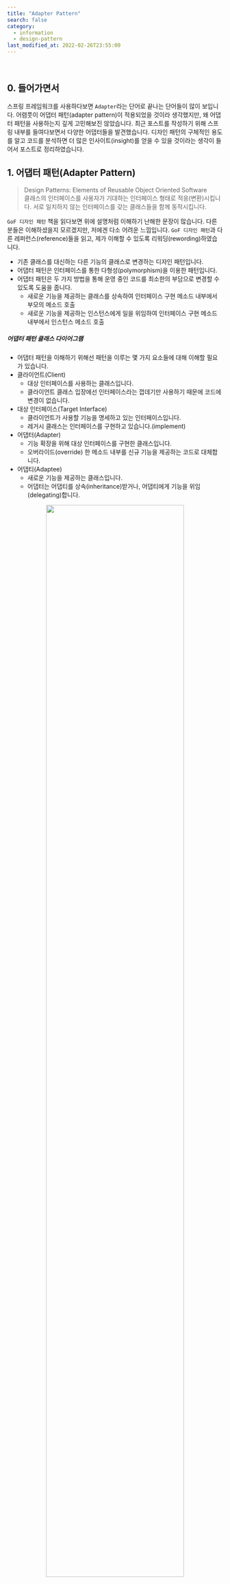```yaml
---
title: "Adapter Pattern"
search: false
category:
  - information
  - design-pattern
last_modified_at: 2022-02-26T23:55:00
---
```


<br>

## 0. 들어가면서

스프링 프레임워크를 사용하다보면 `Adapter`라는 단어로 끝나는 단어들이 많이 보입니다. 
어렴풋이 어댑터 패턴(adapter pattern)이 적용되었을 것이라 생각했지만, 왜 어댑터 패턴을 사용하는지 깊게 고민해보진 않았습니다. 
최근 포스트를 작성하기 위해 스프링 내부를 들여다보면서 다양한 어댑터들을 발견했습니다. 
디자인 패턴의 구체적인 용도를 알고 코드를 분석하면 더 많은 인사이트(insight)를 얻을 수 있을 것이라는 생각이 들어서 포스트로 정리하였습니다. 

## 1. 어댑터 패턴(Adapter Pattern)

> Design Patterns: Elements of Reusable Object Oriented Software<br>
> 클래스의 인터페이스를 사용자가 기대하는 인터페이스 형태로 적응(변환)시킵니다. 
> 서로 일치하지 않는 인터페이스를 갖는 클래스들을 함께 동작시킵니다. 

`GoF 디자인 패턴` 책을 읽다보면 위에 설명처럼 이해하기 난해한 문장이 많습니다. 
다른 분들은 이해하셨을지 모르겠지만, 저에겐 다소 어려운 느낌입니다. 
`GoF 디자인 패턴`과 다른 레퍼런스(reference)들을 읽고, 제가 이해할 수 있도록 리워딩(rewording)하였습니다. 
- 기존 클래스를 대신하는 다른 기능의 클래스로 변경하는 디자인 패턴입니다. 
- 어댑터 패턴은 인터페이스를 통한 다형성(polymorphism)을 이용한 패턴입니다.
- 어댑터 패턴은 두 가지 방법을 통해 운영 중인 코드를 최소한의 부담으로 변경할 수 있도록 도움을 줍니다.
    - 새로운 기능을 제공하는 클래스를 상속하여 인터페이스 구현 메소드 내부에서 부모의 메소드 호출
    - 새로운 기능을 제공하는 인스턴스에게 일을 위임하여 인터페이스 구현 메소드 내부에서 인스턴스 메소드 호출

##### 어댑터 패턴 클래스 다이어그램
- 어댑터 패턴을 이해하기 위해선 패턴을 이루는 몇 가지 요소들에 대해 이해할 필요가 있습니다. 
- 클라이언트(Client)
    - 대상 인터페이스를 사용하는 클래스입니다.
    - 클라이언트 클래스 입장에선 인터페이스라는 껍데기만 사용하기 때문에 코드에 변경이 없습니다.
- 대상 인터페이스(Target Interface) 
    - 클라이언트가 사용할 기능을 명세하고 있는 인터페이스입니다.
    - 레거시 클래스는 인터페이스를 구현하고 있습니다.(implement) 
- 어댑터(Adapter)
    - 기능 확장을 위해 대상 인터페이스를 구현한 클래스입니다.
    - 오버라이드(override) 한 메소드 내부를 신규 기능을 제공하는 코드로 대체합니다.
- 어댑티(Adaptee)
    - 새로운 기능을 제공하는 클래스입니다.
    - 어댑터는 어댑티를 상속(inheritance)받거나, 어댑티에게 기능을 위임(delegating)합니다.

<p align="center">
    <img src="/images/adapter-pattern-01.JPG" width="80%" class="image__border">
</p>
<center>https://yaboong.github.io/design-pattern/2018/10/15/adapter-pattern/</center>

## 2. 어댑터 패턴 적용하기

이해도를 높히고자 간단한 예시 코드를 작성해보았습니다. 
어댑터 패턴을 적용하기 위한 시나리오와 클래스 구조는 다음과 같습니다. 
- 현재 사용자 세션 정보를 데이터베이스에 저장하고 있습니다.
- 속도 개선을 위해 레디스(redis) 같은 캐시 서비스를 사용하고 싶습니다.
- 운영하는 코드의 큰 변경 없이 
- SessionHandler 클래스
    - 어댑터 패턴에서 클라이언트 클래스 역할을 수행합니다.
    - 어플리케이션은 `SessionHandler` 클래스를 통해 사용자 세션 정보를 저장, 획득, 삭제합니다.
- SessionRegistry 인터페이스
    - 어댑터 패턴에서 대상 인터페이스 역할을 수행합니다.
    - `SessionHandler` 클래스는 `SessionRegistry` 구현체를 통해 세션 정보를 저장, 획득, 삭제합니다. 
- JdbcSessionRegistry 클래스
    - 어댑터 패턴에서 레거시 기능을 제공하는 클래스입니다. 
    - `SessionRegistry` 인터페이스를 구현하였으며, 데이터베이스에 세션 정보를 저장, 획득, 삭제합니다.

##### 클래스 다이어그램

<p align="center">
    <img src="/images/adapter-pattern-02.JPG" width="80%" class="image__border">
</p>

### 2.1. 기존 레거시 코드 살펴보기

#### 2.1.1. SessionHandler 클래스
- 어댑터 패턴에서 클라이언트 역할입니다.
- `getSession` 메소드 
    - `SessionRegistry` 구현체를 이용하여 `sessionId`에 해당하는 세션 정보를 가져옵니다.
    - 세션 정보가 없다면 예외를 발생시킵니다.
- `putSession` 메소드
    - `SessionRegistry` 구현체를 이용하여 `sessionId`에 매칭되는 세션 정보를 입력합니다.
    - 처리 시 예외가 발생하면 이를 한 차례 묶어서 던집니다.
- `deleteSession` 메소드
    - `SessionRegistry` 구현체를 이용하여 `sessionId`에 해당하는 세션 정보를 삭제합니다.
    - 처리 시 예외가 발생하면 이를 한 차례 묶어서 던집니다.
     
```java
package action.in.blog;

public class SessionHandler {

    private final SessionRegistry sessionRegistry;

    public SessionHandler(SessionRegistry sessionRegistry) {
        this.sessionRegistry = sessionRegistry;
    }

    public Object getSession(String sessionId) {
        Object session = sessionRegistry.getSession(sessionId);
        if (session == null) {
            throw new RuntimeException("session does not exist");
        }
        return session;
    }

    public void putSession(String sessionId, Object session) {
        try {
            sessionRegistry.putSession(sessionId, session);
        } catch (RuntimeException re) {
            new RuntimeException("error when putting session", re);
        }
    }

    public void deleteSession(String sessionId) {
        try {
            sessionRegistry.deleteSession(sessionId);
        } catch (RuntimeException re) {
            new RuntimeException("error when deleting session", re);
        }
    }
}
```

#### 2.1.2. SessionRegistry 인터페이스
- 어댑터 패턴에서 대상 인터페이스 역할입니다.
- 세션 레지스트리로서 세선을 저장, 삭제, 조회하는 기능을 제공합니다.

```java
package action.in.blog;

public interface SessionRegistry {

    Object getSession(String sessionId);

    void putSession(String sessionId, Object session);

    void deleteSession(String sessionId);
}
```

#### 2.1.3. JdbcSessionRegistry 클래스
- 기존에 사용하는 레거시 코드입니다.
- 대상 인터페이스를 구현하고 있습니다.
- 실제 쿼리를 수행하지 않고 로그로 기능을 표현하였습니다.

```java
package action.in.blog;

public class JdbcSessionRegistry implements SessionRegistry {

    @Override
    public Object getSession(String sessionId) {
        System.out.println("select s from tb_session s where session_id = " + sessionId);
        return new Object();
    }

    @Override
    public void putSession(String sessionId, Object session) {
        System.out.println(
                " insert into tb_session " +
                "   (session_id, session) " +
                " values " +
                "   (" + sessionId + ", " + session + " )" +
                " on duplicate key update " +
                "   session=" + session
        );
    }

    @Override
    public void deleteSession(String sessionId) {
        System.out.println("delete from tb_session s where session_id = " + sessionId);
    }
}
```

#### 2.1.4. RedisSessionClient 클래스
- 어댑터 패턴에서 어댑티(adaptee) 역할입니다.
- 레디스를 이용한 세션 관리 기능을 제공합니다.
- 실제 기능 대신 로그로 기능을 표현하였습니다.
- 타 부서에서 클래스 같은 라이브러리 형태로 제공받은 기능이라고 생각하면 이해하는데 도움이 됩니다.
    - 클래스로 받았으므로 개발자가 직접 수정 불가능합니다.

```java
package action.in.blog;

public class RedisSessionClient {

    public Object get(String sessionId) {
        System.out.println("find session by session_id(" + sessionId + ") from redis");
        return new Object();
    }

    public void post(String sessionId, Object session) {
        System.out.println("post session info(" +
                session +
                ") with session_id(" +
                sessionId +
                ") into redis");
    }

    public void delete(String sessionId) {
        System.out.println("delete session by session_id(" + sessionId + ") from redis");
    }
}
```

### 2.2. 어댑터 클래스 만들기

기존 레지스트리를 사용하는 코드를 레디스 클라이언트를 사용할 수 있도록 확장합니다. 
중간 어댑터 클래스가 우리가 일상 생활에 사용하는 콘센트 어댑터처럼 중간 변환 작업을 수행해줍니다.

#### 2.2.1. 클래스 상속 어댑터 패턴

클래스 상속을 통해 어댑터 패턴을 구현합니다. 

##### 어댑터 클래스
- 어댑티 클래스를 부모 클래스로 상속받습니다.
- 대상 인터페이스를 구현합니다.
- 대상 인터페이스 내부 기능을 부모 클래스의 기능으로 대체합니다. 

```java
package action.in.blog.inheritance;

import action.in.blog.RedisSessionClient;
import action.in.blog.SessionRegistry;

public class ClientRegistryAdapter extends RedisSessionClient implements SessionRegistry {

    @Override
    public Object getSession(String sessionId) {
        return super.get(sessionId);
    }

    @Override
    public void putSession(String sessionId, Object session) {
        super.post(sessionId, session);
    }

    @Override
    public void deleteSession(String sessionId) {
        super.delete(sessionId);
    }
}
```

##### 코드 사용 위치 변경
- `SessionHandler` 클래스를 생성하는 코드만 변경합니다.
    - `JdbcSessionRegistry` 대신 `ClientRegistryAdapter` 인스턴스를 전달힙니다.
- 레거시 코드 변경은 없습니다. 
    - `SessionHandler` 클래스 
    - `SessionRegistry` 인터페이스
    - `JdbcSessionRegistry` 클래스

```java
package action.in.blog.inheritance;

import action.in.blog.SessionHandler;

public class InheritanceUsage {

    public static void main(String[] args) {

        // legacy
        // SessionHandler sessionHandler = new SessionHandler(new JdbcSessionRegistry());

        // new
        ClientRegistryAdapter adapter = new ClientRegistryAdapter();
        SessionHandler sessionHandler = new SessionHandler(adapter);

        sessionHandler.getSession("J12345");
    }
}
```

##### 변경된 클래스 다이어그램

<p align="center">
    <img src="/images/adapter-pattern-03.JPG" width="80%" class="image__border">
</p>

#### 2.2.2. 인스턴스 어댑터 패턴

위임을 통해 어댑터 패턴을 구현합니다.

##### 어댑터 클래스

```java
package action.in.blog.delegate;

import action.in.blog.RedisSessionClient;
import action.in.blog.SessionRegistry;

public class ClientRegistryAdapter implements SessionRegistry {

    private final RedisSessionClient redisSessionClient;

    public ClientRegistryAdapter(RedisSessionClient redisSessionClient) {
        this.redisSessionClient = redisSessionClient;
    }

    @Override
    public Object getSession(String sessionId) {
        return redisSessionClient.get(sessionId);
    }

    @Override
    public void putSession(String sessionId, Object session) {
        redisSessionClient.post(sessionId, session);
    }

    @Override
    public void deleteSession(String sessionId) {
        redisSessionClient.delete(sessionId);
    }
}
```

##### 코드 사용 위치 변경
- `SessionHandler` 클래스를 생성하는 코드만 변경합니다.
    - `ClientRegistryAdapter`에게 `RedisSessionClient` 인스턴스를 전달합니다.
    - `JdbcSessionRegistry` 대신 `ClientRegistryAdapter` 인스턴스를 전달힙니다.
- 레거시 코드 변경은 없습니다. 
    - `SessionHandler` 클래스 
    - `SessionRegistry` 인터페이스
    - `JdbcSessionRegistry` 클래스

```java
package action.in.blog.delegate;

import action.in.blog.RedisSessionClient;
import action.in.blog.SessionHandler;

public class DelegateUsage {

    public static void main(String[] args) {

        // legacy
        // SessionHandler sessionHandler = new SessionHandler(new JdbcSessionRegistry());

        // new
        RedisSessionClient adaptee = new RedisSessionClient();
        ClientRegistryAdapter adapter = new ClientRegistryAdapter(adaptee);
        SessionHandler sessionHandler = new SessionHandler(adapter);

        sessionHandler.getSession("J12345");
    }
}
```

##### 변경된 클래스 다이어그램

<p align="center">
    <img src="/images/adapter-pattern-04.JPG" width="80%" class="image__border">
</p>

## 3. Adapter pattern in Spring

`Spring` 프레임워크에서 어댑터 패턴이 적용된 케이스를 찾아보았습니다. 

### 3.1. GsonBuilderUtils 클래스
- 클래스 내부에 `Base64TypeAdapter`가 존재합니다.
- 클라이언트는 `Gson` 클래스입니다.
    - `GsonBuilder` 클래스는 `Gson` 객체를 만들 때 바이트 배열 (역)직렬화를 위한 어댑터를 주입할 것으로 예상됩니다.
    - `Gson` 객체는 어댑터 클래스를 이용해 바이트 배열 자료형에 대한 (역)직렬화 처리를 수행합니다.
- 대상 인터페이스는 `JsonSerializer` 입니다.
    - `serialize` 기능과 `deserialize` 기능을 새로운 기능으로 변경합니다.
- 어댑티 클래스는 `Base64Utils` 입니다.
    - 바이트 배열을 인코딩 된 문자열로 변경합니다.
    - 인코딩 된 문자열을 바이트 배열로 변경합니다.
- 어댑터 클래스는 `Base64TypeAdapter` 클래스입니다.
    - 바이트 배열에 대한 `Json` 직렬화, 역직렬화 기능을 새롭게 변경합니다. 
    - `Base64Utils` 클래스에게 직렬화, 역질렬화 일을 위임합니다.

```java
package org.springframework.http.converter.json;

// import classes

public abstract class GsonBuilderUtils {

    public GsonBuilderUtils() {
    }

    public static GsonBuilder gsonBuilderWithBase64EncodedByteArrays() {
        GsonBuilder builder = new GsonBuilder();
        builder.registerTypeHierarchyAdapter(byte[].class, new GsonBuilderUtils.Base64TypeAdapter());
        return builder;
    }

    private static class Base64TypeAdapter implements JsonSerializer<byte[]>, Base64TypeAdapter<byte[]> {
        private Base64TypeAdapter() {
        }

        public JsonElement serialize(byte[] src, Type typeOfSrc, JsonSerializationContext context) {
            return new JsonPrimitive(Base64Utils.encodeToString(src));
        }

        public byte[] deserialize(JsonElement json, Type type, JsonDeserializationContext cxt) {
            return Base64Utils.decodeFromString(json.getAsString());
        }
    }
}
```

### 3.2. RsaKeyConversionServicePostProcessor 클래스
- 내부적으로 두 개의 어댑터가 사용됩니다.
- `ResourceKeyConverterAdapter` 클래스
    - 클라이언트는 프레임워크 내부에서 `convet` 메소드를 호출하는 클래스입니다.
    - 대상 인터페이스는 `Converter`이며, `convert` 기능을 새로운 기능으로 변경합니다.
    - 어댑티는 `Converter` 인스턴스입니다.
        - `this.pemInputStreamConverter().andThen(this.autoclose(delegate))` 메소드 호출을 통해 생성됩니다.
- `ConverterPropertyEditorAdapter` 클래스
    - 클라이언트는 프레임워크 내부에서 `getAsText`, `setAsText` 메소드를 호출하는 클래스입니다.
    - 대상은 `PropertyEditorSupport` 클래스이며, `getAsText`, `setAsText` 기능을 새로운 기능으로 변경합니다.
    - 어댑티는 `ResourceKeyConverterAdapter` 어댑터 인스턴스입니다.

```java
package org.springframework.security.config.crypto;

// import classes

public class RsaKeyConversionServicePostProcessor implements BeanFactoryPostProcessor {

    private static final String CONVERSION_SERVICE_BEAN_NAME = "conversionService";
    private RsaKeyConversionServicePostProcessor.ResourceKeyConverterAdapter<RSAPublicKey> x509 = new RsaKeyConversionServicePostProcessor.ResourceKeyConverterAdapter(RsaKeyConverters.x509());
    private RsaKeyConversionServicePostProcessor.ResourceKeyConverterAdapter<RSAPrivateKey> pkcs8 = new RsaKeyConversionServicePostProcessor.ResourceKeyConverterAdapter(RsaKeyConverters.pkcs8());

    public RsaKeyConversionServicePostProcessor() {
    }

    public void setResourceLoader(ResourceLoader resourceLoader) {
        Assert.notNull(resourceLoader, "resourceLoader cannot be null");
        this.x509.setResourceLoader(resourceLoader);
        this.pkcs8.setResourceLoader(resourceLoader);
    }

    public void postProcessBeanFactory(ConfigurableListableBeanFactory beanFactory) throws BeansException {
        if (!this.hasUserDefinedConversionService(beanFactory)) {
            ConversionService service = beanFactory.getConversionService();
            if (service instanceof ConverterRegistry) {
                ConverterRegistry registry = (ConverterRegistry)service;
                registry.addConverter(String.class, RSAPrivateKey.class, this.pkcs8);
                registry.addConverter(String.class, RSAPublicKey.class, this.x509);
            } else {
                beanFactory.addPropertyEditorRegistrar((registryx) -> {
                    registryx.registerCustomEditor(RSAPublicKey.class, new RsaKeyConversionServicePostProcessor.ConverterPropertyEditorAdapter(this.x509));
                    registryx.registerCustomEditor(RSAPrivateKey.class, new RsaKeyConversionServicePostProcessor.ConverterPropertyEditorAdapter(this.pkcs8));
                });
            }

        }
    }

    private boolean hasUserDefinedConversionService(ConfigurableListableBeanFactory beanFactory) {
        return beanFactory.containsBean("conversionService") && beanFactory.isTypeMatch("conversionService", ConversionService.class);
    }

    static class ResourceKeyConverterAdapter<T extends Key> implements Converter<String, T> {
        private ResourceLoader resourceLoader = new DefaultResourceLoader();
        private final Converter<String, T> delegate;

        ResourceKeyConverterAdapter(Converter<InputStream, T> delegate) {
            this.delegate = this.pemInputStreamConverter().andThen(this.autoclose(delegate));
        }

        public T convert(String source) {
            return (Key)this.delegate.convert(source);
        }

        void setResourceLoader(ResourceLoader resourceLoader) {
            Assert.notNull(resourceLoader, "resourceLoader cannot be null");
            this.resourceLoader = resourceLoader;
        }

        private Converter<String, InputStream> pemInputStreamConverter() {
            return (source) -> {
                return source.startsWith("-----") ? this.toInputStream(source) : this.toInputStream(this.resourceLoader.getResource(source));
            };
        }

        private InputStream toInputStream(String raw) {
            return new ByteArrayInputStream(raw.getBytes(StandardCharsets.UTF_8));
        }

        private InputStream toInputStream(Resource resource) {
            try {
                return resource.getInputStream();
            } catch (IOException var3) {
                throw new UncheckedIOException(var3);
            }
        }

        private <T> Converter<InputStream, T> autoclose(Converter<InputStream, T> inputStreamKeyConverter) {
            return (inputStream) -> {
                try {
                    InputStream is = inputStream;
                    Object var3;
                    try {
                        var3 = inputStreamKeyConverter.convert(is);
                    } catch (Throwable var6) {
                        if (inputStream != null) {
                            try {
                                is.close();
                            } catch (Throwable var5) {
                                var6.addSuppressed(var5);
                            }
                        }
                        throw var6;
                    }
                    if (inputStream != null) {
                        inputStream.close();
                    }
                    return var3;
                } catch (IOException var7) {
                    throw new UncheckedIOException(var7);
                }
            };
        }
    }

    private static class ConverterPropertyEditorAdapter<T> extends PropertyEditorSupport {
        private final Converter<String, T> converter;

        ConverterPropertyEditorAdapter(Converter<String, T> converter) {
            this.converter = converter;
        }

        public String getAsText() {
            return null;
        }

        public void setAsText(String text) throws IllegalArgumentException {
            if (StringUtils.hasText(text)) {
                this.setValue(this.converter.convert(text));
            } else {
                this.setValue((Object)null);
            }
        }
    }
}
```

#### TEST CODE REPOSITORY
- <https://github.com/Junhyunny/blog-in-action/tree/master/2022-02-25-adapter-pattern>

#### REFERENCE
- [Design Patterns: Elements of Reusable Object Oriented Software][design-pattern-book-link]
- <https://zion830.tistory.com/44>
- <https://yaboong.github.io/design-pattern/2018/10/15/adapter-pattern/>

[design-pattern-book-link]: https://www.kyobobook.co.kr/product/detailViewKor.laf?mallGb=KOR&ejkGb=KOR&barcode=9791195444953